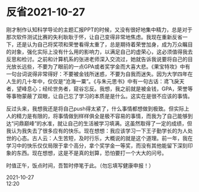 # 反省2021-10-27

刚才制作认知科学导论的主题汇报PPT的时候，又没有很好地集中精力，总是对于那次软件测试比赛的失利耿耿于怀，让自己变得非常地焦虑。我现在重新反省一下，还是认为自己将奖项和荣誉看得太重了，总是期待着荣誉加身，成为万众瞩目的对象，强化实际上没有什么用的影响力，以满足自己的虚荣心，这必须值得我去反思和检讨。之前和计算机系的张进老师深入交流过，她就告诉我说要将自己的目光放长远些，不要为了眼前的一点GPA或者奖学金而大喜大悲。《果宝特攻》中有一句台词说得非常得好：不要被金钱所迷惑，不要为自我而迷失。因为大学四年在人生的几十年中，仅仅是“沧海一粟”。《与朱元思书》中有一句古话：鸢飞戾天者，望峰息心；经纶世务者，窥谷忘反。我想，我之前就是被金钱，GPA，荣誉等等事物蒙蔽了双眼，让自己忘了学习的本质是是什么。这实在是很不应该的事情。

反过头来，我想我还是将自己push得太紧了，什么事情都想做到极致。但实际上人的精力是有限的，将事情做到样样俱全是极不容易的事情，而我为了自己能够到达“问鼎巅峰”的水准，就让自己的生活被学习填满。这虽然取得了一定的成绩，但我认为我失去了很多应有的快乐。现在想想：我应该学习一下王子勤学长的为人处世的心态。古人云：人生苦短，及时行乐，大概说的就是这个道理。前一年，我在学习中的快乐仅仅局限于拿个高分，拿个奖学金一等奖，而没有其他能留下深刻印象的东西。现在想想，这是不是真的划算，恐怕要打一个大大的问号。

时值正午，饭点时间，吾暂时停笔于此。（勿忘填写健康申报！）

2021-10-27        
12:20       
